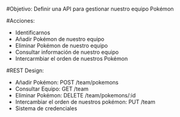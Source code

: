 #Objetivo:
Definir una API para gestionar nuestro equipo Pokémon

#Acciones:
- Identificarnos
- Añadir Pokémon de nuestro equipo
- Eliminar Pokémon de nuestro equipo
- Consultar información de nuestro equipo
- Intercarmbiar el orden de nuestros Pokémon

#REST Design:
- Añadir Pokémon: POST /team/pokemons
- Consultar Equipo: GET /team
- Eliminar Pokémon: DELETE /team/pokemons/:id
- Intercambiar el orden de nuestros pokémon: PUT /team
- Sistema de credenciales